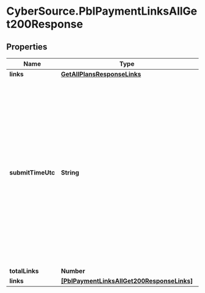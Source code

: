 # CyberSource.PblPaymentLinksAllGet200Response

## Properties
Name | Type | Description | Notes
------------ | ------------- | ------------- | -------------
**links** | [**GetAllPlansResponseLinks**](GetAllPlansResponseLinks.md) |  | [optional] 
**submitTimeUtc** | **String** | Time of request in UTC. Format: `YYYY-MM-DDThh:mm:ssZ` **Example** `2016-08-11T22:47:57Z` equals August 11, 2016, at 22:47:57 (10:47:57 p.m.). The `T` separates the date and the time. The `Z` indicates UTC.  Returned by Cybersource for all services.  | [optional] 
**totalLinks** | **Number** |  | [optional] 
**links** | [**[PblPaymentLinksAllGet200ResponseLinks]**](PblPaymentLinksAllGet200ResponseLinks.md) |  | [optional] 


